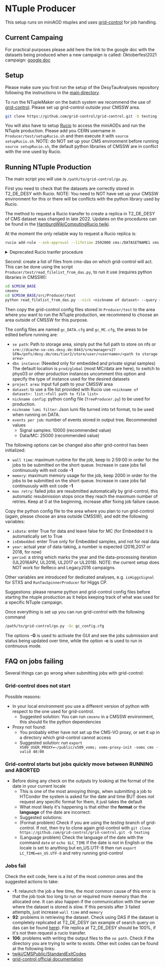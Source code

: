 # NTuple Producer

This setup runs on miniAOD ntuples and uses [grid-control](https://github.com/grid-control/grid-control) for job handling.

## Current Campaing

For practical purposes please add here the link to the google doc with the datasets being produced when a new campaign is called:
Oktoberfest2021 campaign: [google doc](https://docs.google.com/spreadsheets/d/1MVDy3fOna8GEaYnzBEowtchffwRxakT-ilgZ25H1eRQ/edit?usp=sharing)


## Setup

Please make sure you first run the setup of the DesyTauAnalyses repository following the instructions in the [main directory](https://github.com/DesyTau/DesyTauAnalysesUL#desytauanalysesul).

To run the NTupleMaker on the batch system we recommend the use of [grid-control](https://github.com/grid-control/grid-control).
Please set up grid-control outside your CMSSW area.
```bash
git clone https://github.com/grid-control/grid-control.git -b testing
```

You will also have to setup [Rucio]() to access the miniAODs and run the NTuple production.
Please add you CERN username in `Producer/test/setupRucio.sh` and then execute it with `source setupRucio.sh`.
NOTE: do NOT set up your CMS environment before running `source setupRucio.sh`, the default python libraries of CMSSW are in conflict with the one used by Rucio.


## Running NTuple Production

The main script you will use is `/path/to/grid-control/go.py`.

First you need to check that the datasets are correctly stored in T2_DE_DESY with Rucio.
NOTE: You need to NOT have set up your CMSSW environment for this or there will be conflicts with the python library used by Rucio.

The method to request a Rucio transfer to create a replica in T2_DE_DESY of CMS dataset was changed in late 2022.
Updates on the procedures can be found in the [HamburgWikiComputingRucio twiki](https://twiki.cern.ch/twiki/bin/viewauth/CMS/HamburgWikiComputingRucio).

At the moment the only reliable way to request a Rucio replica is:

```bash
rucio add-rule --ask-approval --lifetime 2592000 cms:/DATASETNAME1 cms:/DATASETNAME2 [other datasets] 1 T2_DE_DESY
```


<details>
<summary>Deprecated Rucio tranfer procedure</summary>

The script `Producer/test/rucio_transfer.sh` can be used for transfering one dataset at a time, it can be executed with:
```bash
./rucio_transfer.sh <nickname of dataset> </DATASET-NAME/CAMPAIGN/MINIAODSIM(MINIAOD/USER)>
```
The script can easily be edited in order to attach multiple datasets to the same Rucio container and request the transfer of multiple datasets at once:
```bash
#!/bin/bash
NICK=$1
DATASET=$2
#Uncomment the following lines to add multiple datasets to the same container and request only one transfer
#DATASET_2=$3
#DATASET_3=$4

rucio add-container user.${RUCIO_ACCOUNT}:/Analyses/$NICK/USER 
rucio attach user.${RUCIO_ACCOUNT}:/Analyses/$NICK/USER cms:$DATASET
#rucio attach user.${RUCIO_ACCOUNT}:/Analyses/$NICK/USER cms:$DATASET_2
#rucio attach user.${RUCIO_ACCOUNT}:/Analyses/$NICK/USER cms:$DATASET_3
rucio add-rule --ask-approval user.${RUCIO_ACCOUNT}:/Analyses/$NICK/USER 1 T2_DE_DESY --lifetime 2592000 --asynchronous

```
The `attach user` instruction can be executed again for different datasets, in order to attach them to the same container.

</details>


Second: create a list of files from cms-das on which grid-control will act.
This can be done using the script `Producer/test/read_filelist_from_das.py`, to run it use (requires python libraries in CMSSW):
```bash
cd $CMSSW_BASE
cmsenv
cd $CMSSW_BASE/src/Producer/test
python read_filelist_from_das.py --nick <nickname of dataset> --query </DATASET-NAME/CAMPAIGN/MINIAODSIM(MINIAOD/USER)> --outputfile <my_list>
```

Then copy the grid-control config files stored in `Producer/test` to the area where you want to run the NTuple production, we recommend to choose an area outside of CMSSW for this purpose.

The config files are named `gc_DATA.cfg` and `gc_MC.cfg`, the areas to be edited before running are:
* `se path`: Path to storage area, simply put the full path to store on nfs or `srm://dcache-se-cms.desy.de:8443/srm/managerv2?SFN=/pnfs/desy.de/cms/tier2/store/user/<username>/<path to storage area>`
* `dbs instance`: (Needed only for embedded and private signal samples) The default location is `prod/global` (most MC/data are here), to switch to phys03 or other production instances uncomment this option and specify the type of instance used for the desired datasets
* `project area`: Input full path to your CMSSW area
* `dataset`: to use a file list provided with Rucio use `<nickname of dataset>: list:<full path to file list>`
* `nickname config`: python config file (`TreeProducer.py`) to be used for production.
* `nickname lumi filter`: Json lumi file turned into txt format, to be used when running on DATA.
* `events per job`: number of events stored in output tree. Recommended values
  * Signal samples: 10000 (recommended value)
  * Data/MC: 25000 (recommended value)

The following options can be changed also after grid-control has been initialized: 
* `wall time`: maximum runtime for the job, keep to 2:59:00 in order for the jobs to be submitted on the short queue. Increase in case jobs fail continuously with exit code **-1**
* `memory`: maximum memory usage for the job, keep 2000 in order for the jobs to be submitted on the short queue. Increase in case jobs fail continuously with exit code **-1**
* `max retry`: failed jobs are resubmitted automatically by grid-control, this automatic resubmission stops once they reach the maximum number of retries. Keep at 0 at the beginning, increase after fixing job failure cause. 



Copy the python config file to the area where you plan to run grid-control (again, please choose an area outside CMSSW), and edit the following variables:
* `isData`: enter True for data and leave false for MC (for Embedded it is automatically set to True
* `isEmbedded`: enter True only for Embedded samples, and not for real data
* `year`: actual year of data-taking, a number is expected (2016,2017 or 2018, for now)
* `period`: a string which marks the year and the data-processing iteration (UL2016APV, UL2016, UL2017 or UL2018). NOTE: the current setup does NOT work for ReReco and Legacy2016 campaigns.

Other variables are introduced for dedicated analyses, e.g. `isHiggsSignal` for STXS and `RunTauSpinnerProducer` for Higgs CP.

Suggestions: please rename python and grid-control config files before starting the ntuple production as it helps keeping track of what was used for a specific NTuple campaign.

Once everything is set up you can run grid-control with the following command
```bash
/path/to/grid-control/go.py -Gc gc_config.cfg
```
The options **-G** is used to activate the GUI and see the jobs submission and status being updated over time, while the option **-c** is used to run in continuous mode.

## FAQ on jobs failing

Several things can go wrong when submitting jobs with grid-control:

### Grid-control does not start
Possible reasons:
* In your local environment you use a different version of python with respect to the one used for grid-control.
  * Suggested solution: You can run `cmsenv` in a CMSSW environment, this should fix the python dependencies
* Proxy not found:
  * You probably either have not set up the CMS-VO proxy, or set it up in a directory which grid-control cannot access
  * Suggested solution: run `export X509_USER_PROXY=~/public/x509_voms; voms-proxy-init -voms cms -valid 48:00`

### Grid-control starts but jobs quickly move between RUNNING and ABORTED
* Before doing any check on the outputs try looking at the format of the date in your current locale
  * This is one of the most annoying things, when submitting a job to HTCondor the system is asked for the date and time BUT does not request any specific format for them, it just takes the default
  * What most likely it's happening is that either the **format** or the **language** of the date are incorrect:
  * Suggested solutions:
   * (Format problem) Check if you are using the *testing* branch of grid-control. If not, then try to clone again grid-control with `git clone https://github.com/grid-control/grid-control.git -b testing`
   * (Language problem) Check the language of the date with the command `date` or `echo $LC_TIME` if the date is not in English or the locale is set to anything but en_US.UTF-8 then run `export LC_TIME=en_US.UTF-8` and retry running grid-control

### Jobs fail
Check the exit code, here is a list of the most common ones and the suggested actions to take:
* **-1**: relaunch the job a few time, the most common cause of this error is that the job took too long to run or required more memory than the allocated one. It can also happen if the communication with the server where the dataset is stored is slow. If this persists after 3 failed attempts, just increase  `wall time` and `memory`
* **92**: problems in retrieving the dataset. Check using DAS if the dataset is completely replicated at T2_DE_DESY (an example of search query on das can be found [here](https://cmsweb.cern.ch/das/request?instance=prod/global&input=site+dataset%3D%2FGluGluHToTauTauUncorrelatedDecay_Filtered_M125_TuneCUETP8M1_13TeV-powheg-pythia8%2FRunIISummer16MiniAODv3-PUMoriond17_94X_mcRun2_asymptotic_v3-v1%2FMINIAODSIM)). File replica at T2_DE_DESY should be 100%, if it's not then request a rucio transfer.
* **106**: problems with writing the output files to the `se path`. Check if the directory you are trying to write to exists.
Other exit codes can be found at the following links:
* [twiki/CMSPublic/StandardExitCodes](https://twiki.cern.ch/twiki/bin/view/CMSPublic/StandardExitCodes)
* [grid-control official documentation](http://www-ekp.physik.uni-karlsruhe.de/~berger/gc/reference.html#error-codes)

